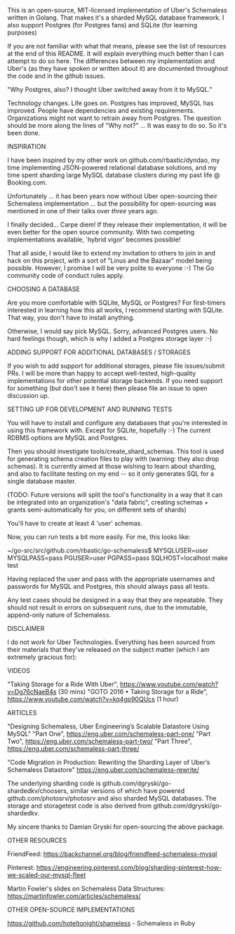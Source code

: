 
This is an open-source, MIT-licensed implementation of Uber's Schemaless
written in Golang. That makes it's a sharded MySQL database framework. I also
support Postgres (for Postgres fans) and SQLite (for learning purposes)

If you are not familiar with what that means, please see the list of resources
at the end of this README. It will explain everything much better than I can
attempt to do so here. The differences between my implementation and Uber's (as
they have spoken or written about it) are documented throughout the code and in
the github issues.

"Why Postgres, also? I thought Uber switched away from it to MySQL."

Technology changes. Life goes on. Postgres has improved, MySQL has improved.
People have dependencies and existing requirements. Organizations might not
want to retrain away from Postgres. The question should be more along the 
lines of "Why not?" ... It was easy to do so. So it's been done.

INSPIRATION

I have been inspired by my other work on github.com/rbastic/dyndao, my time
implementing JSON-powered relational database solutions, and my time spent
sharding large MySQL database clusters during my past life @ Booking.com.

Unfortunately ... it has been years now without Uber open-sourcing their
Schemaless implementation ... but the possibility for open-sourcing was
mentioned in one of their talks over *three* years ago.

I finally decided...  Carpe diem! If they release their implementation, it
will be even better for the open source community. With two competing
implementations available, 'hybrid vigor' becomes possible!

That all aside, I would like to extend my invitation to others to join in and
hack on this project, with a sort of "Linus and the Bazaar" model being
possible.  However, I promise I will be very polite to everyone :-) The Go
community code of conduct rules apply.

CHOOSING A DATABASE

Are you more comfortable with SQLite, MySQL or Postgres? For first-timers
interested in learning how this all works, I recommend starting with SQLite.
That way, you don't have to install anything.

Otherwise, I would say pick MySQL. Sorry, advanced Postgres users. No hard
feelings though, which is why I added a Postgres storage layer :-)

ADDING SUPPORT FOR ADDITIONAL DATABASES / STORAGES

If you wish to add support for additional storages, please file issues/submit
PRs. I will be more than happy to accept well-tested, high-quality
implementations for other potential storage backends. If you need support for
something (but don't see it here) then please file an issue to open discussion
up.

SETTING UP FOR DEVELOPMENT AND RUNNING TESTS

You will have to install and configure any databases that you're interested in
using this framework with. Except for SQLite, hopefully :-) The current RDBMS
options are MySQL and Postgres.

Then you should investigate tools/create_shard_schemas.  This tool is used for
generating schema creation files to play with (warning: they also drop
schemas). It is currently aimed at those wishing to learn about sharding, and
also to facilitate testing on my end -- so it only generates SQL for a single
database master.

(TODO: Future versions will split the tool's functionality in a way
that it can be integrated into an organization's "data fabric", creating
schemas + grants semi-automatically for you, on different sets of shards)

You'll have to create at least 4 'user' schemas.

Now, you can run tests a bit more easily. For me, this looks like:

~/go-src/src/github.com/rbastic/go-schemaless$ MYSQLUSER=user MYSQLPASS=pass PGUSER=user PGPASS=pass SQLHOST=localhost make test

Having replaced the user and pass with the appropriate usernames and passwords
for MySQL and Postgres, this should always pass all tests.

Any test cases should be designed in a way that they are repeatable. They
should not result in errors on subsequent runs, due to the immutable,
append-only nature of Schemaless.

DISCLAIMER

I do not work for Uber Technologies. Everything has been sourced from their
materials that they've released on the subject matter (which I am extremely
gracious for): 

VIDEOS

"Taking Storage for a Ride With Uber", https://www.youtube.com/watch?v=Dg76cNaeB4s (30 mins)
"GOTO 2016 • Taking Storage for a Ride", https://www.youtube.com/watch?v=kq4gp90QUcs (1 hour)

ARTICLES

"Designing Schemaless, Uber Engineering’s Scalable Datastore Using MySQL"
	"Part One", https://eng.uber.com/schemaless-part-one/ 
	"Part Two", https://eng.uber.com/schemaless-part-two/ 
	"Part Three", https://eng.uber.com/schemaless-part-three/ 

"Code Migration in Production: Rewriting the Sharding Layer of Uber’s Schemaless Datastore"
	https://eng.uber.com/schemaless-rewrite/

The underlying sharding code is github.com/dgryski/go-shardedkv/choosers,
similar versions of which have powered github.com/photosrv/photosrv and also
sharded MySQL databases. The storage and storagetest code is also derived from
github.com/dgryski/go-shardedkv.

My sincere thanks to Damian Gryski for open-sourcing the above package.

OTHER RESOURCES

FriendFeed: https://backchannel.org/blog/friendfeed-schemaless-mysql

Pinterest: https://engineering.pinterest.com/blog/sharding-pinterest-how-we-scaled-our-mysql-fleet

Martin Fowler's slides on Schemaless Data Structures: https://martinfowler.com/articles/schemaless/

OTHER OPEN-SOURCE IMPLEMENTATIONS

https://github.com/hoteltonight/shameless - Schemaless in Ruby

